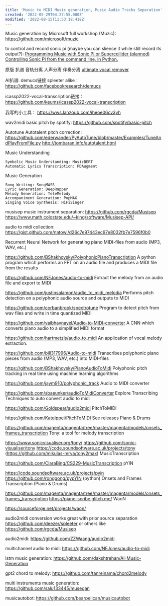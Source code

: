 ```yaml
---
title: 'Music to MIDI Music generation, Music Audio Tracks Separation'
created: '2022-05-29T04:27:55.000Z'
modified: '2022-08-15T11:53:18.418Z'
---
```


Music generation by Microsoft full workshop (Muzic):
https://github.com/microsoft/muzic

<!--[test link](./Video Editors.md)-->

to control and record sonic pi (maybe you can slience it while still record its output?):
[Programming Music with Sonic Pi or Supercollider (planned)](https://pypi.org/project/python-sonic/)
[Controlling Sonic Pi from the command line, in Python.](https://github.com/emlyn/sonic-pi-tool)

原版 扒谱 音轨分离 人声分离 伴奏分离 [ultimate vocal remover](https://github.com/Anjok07/ultimatevocalremovergui/blob/master/UVR.py)

AI扒谱:
demucs链接 spleeter alike：
https://github.com/facebookresearch/demucs

icassp2022-vocal-transcription链接：
https://github.com/keums/icassp2022-vocal-transcription

我写的小工具：
https://wws.lanzoub.com/iheoe06cv3yh

wav2midi basic pitch by spotify:
https://github.com/spotify/basic-pitch

Autotune Autotalent pitch correction:
https://github.com/ederwander/PyAutoTune/blob/master/Examples/TuneAndPlayFromFile.py
http://tombaran.info/autotalent.html

Music Understanding

    Symbolic Music Understanding: MusicBERT
    Automatic Lyrics Transcription: PDAugment

Music Generation

    Song Writing: SongMASS
    Lyric Generation: DeepRapper
    Melody Generation: TeleMelody
    Accompaniment Generation: PopMAG
    Singing Voice Synthesis: HiFiSinger

musisep music instrument separation:
https://github.com/rgcda/Musisep
https://www.math.colostate.edu/~king/software/Musisep-API/

audio to midi collection:
https://gist.github.com/natowi/d26c7e97443ec97e8032fb7e7596f0b0

Recurrent Neural Network for generating piano MIDI-files from audio (MP3, WAV, etc.)

https://github.com/BShakhovsky/PolyphonicPianoTranscription
A python program which performs an FFT on an audio file and produces a MIDI file from the results

https://github.com/NFJones/audio-to-midi
Extract the melody from an audio file and export to MIDI

https://github.com/justinsalamon/audio_to_midi_melodia
Performs pitch detection on a polyphonic audio source and outputs to MIDI

https://github.com/corbanbrook/spectrotune
Program to detect pitch from wav files and write in time quantized MIDI

https://github.com/vaibhavnayel/Audio-to-MIDI-converter
A CNN which converts piano audio to a simplified MIDI format

https://github.com/hartmetzls/audio_to_midi
An application of vocal melody extraction.

https://github.com/bill317996/Audio-to-midi
Transcribes polyphonic piano pieces from audio (MP3, WAV, etc.) into MIDI-files

https://github.com/BShakhovsky/PianoAudioToMidi
Polyphonic pitch tracking in real time using machine learning algorithms

https://github.com/jaym910/polyphonic_track
Audio to MIDI converter

https://github.com/sbaeunker/audioToMidiConverter
Explore Transcribing Techniques to auto convert audio to midi

https://github.com/Goldspear/audio2midi
PitchToMIDI

https://github.com/KatoIppei/PitchToMIDI See releases
Piano & Drums

https://github.com/magenta/magenta/tree/master/magenta/models/onsets_frames_transcription
Tony: a tool for melody transcription

https://www.sonicvisualiser.org/tony/ https://github.com/sonic-visualiser/tony https://code.soundsoftware.ac.uk/projects/tony (https://github.com/mikulas-mrva/tony2max)
MusicTranscription

https://github.com/ClaraBing/CS229-MusicTranscription
pYIN

https://code.soundsoftware.ac.uk/projects/pyin https://github.com/ronggong/pypYIN (python)
Onsets and Frames Transcription (Piano & Drums)

https://github.com/magenta/magenta/tree/master/magenta/models/onsets_frames_transcription https://piano-scribe.glitch.me/
WaoN

https://sourceforge.net/projects/waon/

audio2midi conversion works great with prior source separation https://github.com/deezer/spleeter or others like https://github.com/rgcda/Musisep

audio2midi:
https://github.com/ZZWaang/audio2midi

multichannel audio to midi:
https://github.com/NFJones/audio-to-midi

lstm music generation:
https://github.com/dakshtrehan/AI-Music-Generation

gpt2 chord to melody:
https://github.com/tanreinama/chord2melody

 multi instruments music generation:
https://github.com/salu133445/musegan

musicautobot:
https://github.com/bearpelican/musicautobot
